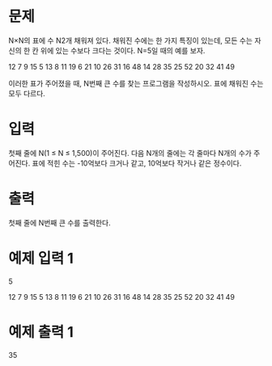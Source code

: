 # 문제
N×N의 표에 수 N2개 채워져 있다. 채워진 수에는 한 가지 특징이 있는데, 모든 수는 자신의 한 칸 위에 있는 수보다 크다는 것이다. N=5일 때의 예를 보자.

12	7	9	15	5
13	8	11	19	6
21	10	26	31	16
48	14	28	35	25
52	20	32	41	49

이러한 표가 주어졌을 때, N번째 큰 수를 찾는 프로그램을 작성하시오. 표에 채워진 수는 모두 다르다.

# 입력
첫째 줄에 N(1 ≤ N ≤ 1,500)이 주어진다. 다음 N개의 줄에는 각 줄마다 N개의 수가 주어진다. 표에 적힌 수는 -10억보다 크거나 같고, 10억보다 작거나 같은 정수이다.

# 출력
첫째 줄에 N번째 큰 수를 출력한다.

# 예제 입력 1 

5

12 7 9 15 5
13 8 11 19 6
21 10 26 31 16
48 14 28 35 25
52 20 32 41 49

# 예제 출력 1 
35